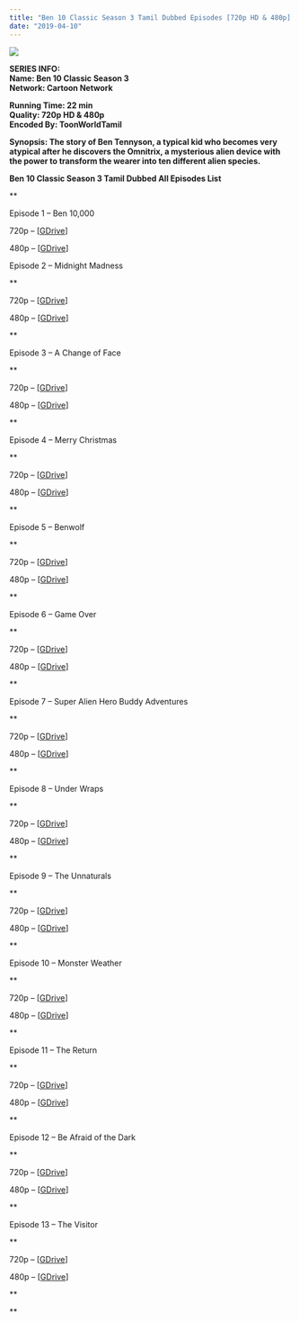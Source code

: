 ```yaml
---
title: "Ben 10 Classic Season 3 Tamil Dubbed Episodes [720p HD & 480p] - Exclusive"
date: "2019-04-10"
---
```


[![](https://2.bp.blogspot.com/-F4lwrPVegS0/XK4D3KXcR4I/AAAAAAAABOk/Tydw6VWIt1oTMBktfExzgMCu_fGKrjRvgCLcBGAs/s320/81JdUEPjuML._RI_.jpg)](https://2.bp.blogspot.com/-F4lwrPVegS0/XK4D3KXcR4I/AAAAAAAABOk/Tydw6VWIt1oTMBktfExzgMCu_fGKrjRvgCLcBGAs/s1600/81JdUEPjuML._RI_.jpg)

****SERIES INFO:****  
**Name: Ben 10 Classic Season 3**  
****Network: Cartoon Network****  
  
**Running Time: 22 min**  
**Quality: 720p HD & 480p**  
**Encoded By: ToonWorldTamil**

****Synopsis:** **The story of Ben Tennyson, a typical kid who becomes very atypical after he discovers the Omnitrix, a mysterious alien device with the power to transform the wearer into ten different alien species.****

********Ben 10 Classic Season 3 Tamil Dubbed All Episodes List********

**

Episode 1 – Ben 10,000

720p – \[[GDrive](https://clk.ink/JLq92)\]

480p – \[[GDrive](https://clk.ink/4tdzI)\]

Episode 2 – Midnight Madness

**

720p – \[[GDrive](https://clk.ink/uudsfK)\]

480p – \[[GDrive](https://clk.ink/0mCn8)\]

**

Episode 3 – A Change of Face

**

720p – \[[GDrive](https://clk.ink/G83YW)\]

480p – \[[GDrive](https://clk.ink/2A5Xd)\]

**

Episode 4 – Merry Christmas

**

720p – \[[GDrive](https://clk.ink/4mSSepvS)\]

480p – \[[GDrive](https://clk.ink/hwbGF)\]

**

Episode 5 – Benwolf

**

720p – \[[GDrive](https://clk.ink/SSK1r3)\]

480p – \[[GDrive](https://clk.ink/hzzA8kjz)\]

**

Episode 6 – Game Over

**

720p – \[[GDrive](https://clk.ink/mvMa)\]

480p – \[[GDrive](https://clk.ink/OMf7j1M)\]

**

Episode 7 – Super Alien Hero Buddy Adventures

**

720p – \[[GDrive](https://clk.ink/GbAS)\]

480p – \[[GDrive](https://clk.ink/7Wf90W)\]

**

Episode 8 – Under Wraps

**

720p – \[[GDrive](https://clk.ink/cz1m)\]

480p – \[[GDrive](https://clk.ink/RJKOJ1Xm)\]

**

Episode 9 – The Unnaturals

**

720p – \[[GDrive](https://clk.ink/Vro79U)\]

480p – \[[GDrive](https://clk.ink/9CQUuA)\]

**

Episode 10 – Monster Weather

**

720p – \[[GDrive](https://clk.ink/7Yi0ETkj)\]

480p – \[[GDrive](https://clk.ink/BOVuJAJi)\]

**

Episode 11 – The Return

**

720p – \[[GDrive](https://clk.ink/YzEJV2I)\]

480p – \[[GDrive](https://clk.ink/RAtXV1k)\]

**

Episode 12 – Be Afraid of the Dark

**

720p – \[[GDrive](https://clk.ink/RI8NL)\]

480p – \[[GDrive](https://clk.ink/nSLTpib)\]

**

Episode 13 – The Visitor

**

720p – \[[GDrive](https://clk.ink/w3byLqC)\]

480p – \[[GDrive](https://clk.ink/lvtjtPxI)\]

**



**

